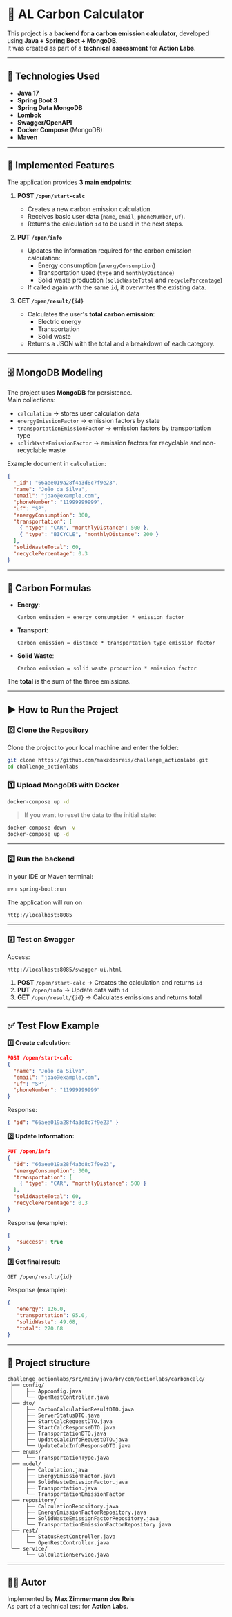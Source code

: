 # 🌱 AL Carbon Calculator

This project is a **backend for a carbon emission calculator**, developed using **Java + Spring Boot + MongoDB**.  
It was created as part of a **technical assessment** for **Action Labs**.

---

## 🚀 Technologies Used
- **Java 17**
- **Spring Boot 3**
- **Spring Data MongoDB**
- **Lombok**
- **Swagger/OpenAPI**
- **Docker Compose** (MongoDB)
- **Maven**

---

## 📌 Implemented Features

The application provides **3 main endpoints**:

1. **POST `/open/start-calc`**
    - Creates a new carbon emission calculation.
    - Receives basic user data (`name`, `email`, `phoneNumber`, `uf`).
    - Returns the calculation `id` to be used in the next steps.

2. **PUT `/open/info`**
    - Updates the information required for the carbon emission calculation:
        - Energy consumption (`energyConsumption`)
        - Transportation used (`type` and `monthlyDistance`)
        - Solid waste production (`solidWasteTotal` and `recyclePercentage`)
    - If called again with the same `id`, it overwrites the existing data.

3. **GET `/open/result/{id}`**
    - Calculates the user's **total carbon emission**:
        - Electric energy
        - Transportation
        - Solid waste
    - Returns a JSON with the total and a breakdown of each category.

---

## 🗄️ MongoDB Modeling

The project uses **MongoDB** for persistence.  
Main collections:

- `calculation` → stores user calculation data
- `energyEmissionFactor` → emission factors by state
- `transportationEmissionFactor` → emission factors by transportation type
- `solidWasteEmissionFactor` → emission factors for recyclable and non-recyclable waste

Example document in `calculation`:

```json
{
  "_id": "66aee019a28f4a3d8c7f9e23",
  "name": "João da Silva",
  "email": "joao@example.com",
  "phoneNumber": "11999999999",
  "uf": "SP",
  "energyConsumption": 300,
  "transportation": [
    { "type": "CAR", "monthlyDistance": 500 },
    { "type": "BICYCLE", "monthlyDistance": 200 }
  ],
  "solidWasteTotal": 60,
  "recyclePercentage": 0.3
}
```

---

## 🧮 Carbon Formulas

- **Energy**:  
  ```
  Carbon emission = energy consumption * emission factor
  ```

- **Transport**:  
  ```
  Carbon emission = distance * transportation type emission factor
  ```

- **Solid Waste**:  
  ```
  Carbon emission = solid waste production * emission factor
  ```

The **total** is the sum of the three emissions.

---

## ▶️ How to Run the Project

### 0️⃣ Clone the Repository
Clone the project to your local machine and enter the folder:
```bash
git clone https://github.com/maxzdosreis/challenge_actionlabs.git
cd challenge_actionlabs
```

### 1️⃣ Upload MongoDB with Docker
```bash
docker-compose up -d
```

> If you want to reset the data to the initial state:
```bash
docker-compose down -v
docker-compose up -d
```

---

### 2️⃣ Run the backend
In your IDE or Maven terminal:
```bash
mvn spring-boot:run
```

The application will run on
```
http://localhost:8085
```

---

### 3️⃣ Test on Swagger 
Access:
```
http://localhost:8085/swagger-ui.html
```

1. **POST** `/open/start-calc` → Creates the calculation and returns `id`  
2. **PUT** `/open/info` → Update data with `id`  
3. **GET** `/open/result/{id}` → Calculates emissions and returns total

---

## ✅ Test Flow Example

**1️⃣ Create calculation:**
```json
POST /open/start-calc
{
  "name": "João da Silva",
  "email": "joao@example.com",
  "uf": "SP",
  "phoneNumber": "11999999999"
}
```
Response:
```json
{ "id": "66aee019a28f4a3d8c7f9e23" }
```

**2️⃣ Update Information:**
```json
PUT /open/info
{
  "id": "66aee019a28f4a3d8c7f9e23",
  "energyConsumption": 300,
  "transportation": [
    { "type": "CAR", "monthlyDistance": 500 }
  ],
  "solidWasteTotal": 60,
  "recyclePercentage": 0.3
}
```
Response (example):
```json
{
   "success": true
}
```

**3️⃣ Get final result:**
```
GET /open/result/{id}
```
Response (example):
```json
{
   "energy": 126.0,
   "transportation": 95.0,
   "solidWaste": 49.68,
   "total": 270.68
}
```

---

## 📄 Project structure

```
challenge_actionlabs/src/main/java/br/com/actionlabs/carboncalc/
 ├── config/
 │    ├── Appconfig.java
 │    └── OpenRestController.java
 ├── dto/
 │    ├── CarbonCalculationResultDTO.java
 │    ├── ServerStatusDTO.java
 │    ├── StartCalcRequestDTO.java
 │    ├── StartCalcResponseDTO.java
 │    ├── TransportationDTO.java
 │    ├── UpdateCalcInfoRequestDTO.java
 │    └── UpdateCalcInfoResponseDTO.java
 ├── enums/
 │    └── TransportationType.java
 ├── model/
 │    ├── Calculation.java
 │    ├── EnergyEmissionFactor.java
 │    ├── SolidWasteEmissionFactor.java
 │    ├── Transportation.java
 │    └── TransportationEmissionFactor
 ├── repository/
 │    ├── CalculationRepository.java
 │    ├── EnergyEmissionFactorRepository.java
 │    ├── SolidWasteEmissionFactorRepository.java
 │    └── TransportationEmissionFactorRepository.java
 ├── rest/
 │    ├── StatusRestController.java 
 │    └── OpenRestController.java
 └── service/
      └── CalculationService.java
```

---

## 👨‍💻 Autor
Implemented by **Max Zimmermann dos Reis**  
As part of a technical test for **Action Labs**.
